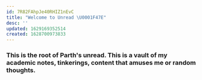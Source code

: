 ```yaml
---
id: 7R82FAhpJe40RHIZ1nEvC
title: "Welcome to Unread \U0001F47E"
desc: ''
updated: 1629169352514
created: 1628700973833
---
```

### This is the root of Parth's unread. This is a vault of my academic notes, tinkerings, content that amuses me or random thoughts. 
 
<!-- #### Until then, here's a nice picture of the beach
![Refresh for a newer picture](https://source.unsplash.com/960x540?beach,potrait) -->
